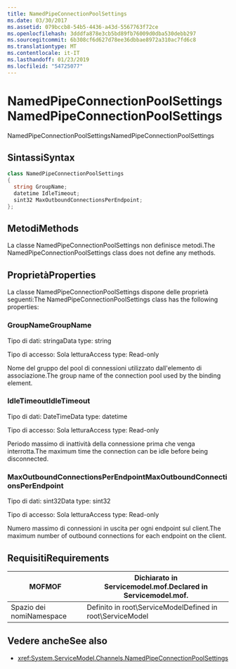 ```yaml
---
title: NamedPipeConnectionPoolSettings
ms.date: 03/30/2017
ms.assetid: 079bccb8-54b5-4436-a43d-5567763f72ce
ms.openlocfilehash: 3dddfa878e3cb5bd89fb76009d0dba530debb297
ms.sourcegitcommit: 6b308cf6d627d78ee36dbbae8972a310ac7fd6c8
ms.translationtype: MT
ms.contentlocale: it-IT
ms.lasthandoff: 01/23/2019
ms.locfileid: "54725077"
---
```

# <a name="namedpipeconnectionpoolsettings"></a><span data-ttu-id="81fab-102">NamedPipeConnectionPoolSettings</span><span class="sxs-lookup"><span data-stu-id="81fab-102">NamedPipeConnectionPoolSettings</span></span>
<span data-ttu-id="81fab-103">NamedPipeConnectionPoolSettings</span><span class="sxs-lookup"><span data-stu-id="81fab-103">NamedPipeConnectionPoolSettings</span></span>  
  
## <a name="syntax"></a><span data-ttu-id="81fab-104">Sintassi</span><span class="sxs-lookup"><span data-stu-id="81fab-104">Syntax</span></span>  
  
```csharp
class NamedPipeConnectionPoolSettings  
{  
  string GroupName;  
  datetime IdleTimeout;  
  sint32 MaxOutboundConnectionsPerEndpoint;  
};  
```  
  
## <a name="methods"></a><span data-ttu-id="81fab-105">Metodi</span><span class="sxs-lookup"><span data-stu-id="81fab-105">Methods</span></span>  
 <span data-ttu-id="81fab-106">La classe NamedPipeConnectionPoolSettings non definisce metodi.</span><span class="sxs-lookup"><span data-stu-id="81fab-106">The NamedPipeConnectionPoolSettings class does not define any methods.</span></span>  
  
## <a name="properties"></a><span data-ttu-id="81fab-107">Proprietà</span><span class="sxs-lookup"><span data-stu-id="81fab-107">Properties</span></span>  
 <span data-ttu-id="81fab-108">La classe NamedPipeConnectionPoolSettings dispone delle proprietà seguenti:</span><span class="sxs-lookup"><span data-stu-id="81fab-108">The NamedPipeConnectionPoolSettings class has the following properties:</span></span>  
  
### <a name="groupname"></a><span data-ttu-id="81fab-109">GroupName</span><span class="sxs-lookup"><span data-stu-id="81fab-109">GroupName</span></span>  
 <span data-ttu-id="81fab-110">Tipo di dati: stringa</span><span class="sxs-lookup"><span data-stu-id="81fab-110">Data type: string</span></span>  
  
 <span data-ttu-id="81fab-111">Tipo di accesso: Sola lettura</span><span class="sxs-lookup"><span data-stu-id="81fab-111">Access type: Read-only</span></span>  
  
 <span data-ttu-id="81fab-112">Nome del gruppo del pool di connessioni utilizzato dall'elemento di associazione.</span><span class="sxs-lookup"><span data-stu-id="81fab-112">The group name of the connection pool used by the binding element.</span></span>  
  
### <a name="idletimeout"></a><span data-ttu-id="81fab-113">IdleTimeout</span><span class="sxs-lookup"><span data-stu-id="81fab-113">IdleTimeout</span></span>  
 <span data-ttu-id="81fab-114">Tipo di dati: DateTime</span><span class="sxs-lookup"><span data-stu-id="81fab-114">Data type: datetime</span></span>  
  
 <span data-ttu-id="81fab-115">Tipo di accesso: Sola lettura</span><span class="sxs-lookup"><span data-stu-id="81fab-115">Access type: Read-only</span></span>  
  
 <span data-ttu-id="81fab-116">Periodo massimo di inattività della connessione prima che venga interrotta.</span><span class="sxs-lookup"><span data-stu-id="81fab-116">The maximum time the connection can be idle before being disconnected.</span></span>  
  
### <a name="maxoutboundconnectionsperendpoint"></a><span data-ttu-id="81fab-117">MaxOutboundConnectionsPerEndpoint</span><span class="sxs-lookup"><span data-stu-id="81fab-117">MaxOutboundConnectionsPerEndpoint</span></span>  
 <span data-ttu-id="81fab-118">Tipo di dati: sint32</span><span class="sxs-lookup"><span data-stu-id="81fab-118">Data type: sint32</span></span>  
  
 <span data-ttu-id="81fab-119">Tipo di accesso: Sola lettura</span><span class="sxs-lookup"><span data-stu-id="81fab-119">Access type: Read-only</span></span>  
  
 <span data-ttu-id="81fab-120">Numero massimo di connessioni in uscita per ogni endpoint sul client.</span><span class="sxs-lookup"><span data-stu-id="81fab-120">The maximum number of outbound connections for each endpoint on the client.</span></span>  
  
## <a name="requirements"></a><span data-ttu-id="81fab-121">Requisiti</span><span class="sxs-lookup"><span data-stu-id="81fab-121">Requirements</span></span>  
  
|<span data-ttu-id="81fab-122">MOF</span><span class="sxs-lookup"><span data-stu-id="81fab-122">MOF</span></span>|<span data-ttu-id="81fab-123">Dichiarato in Servicemodel.mof.</span><span class="sxs-lookup"><span data-stu-id="81fab-123">Declared in Servicemodel.mof.</span></span>|  
|---------|-----------------------------------|  
|<span data-ttu-id="81fab-124">Spazio dei nomi</span><span class="sxs-lookup"><span data-stu-id="81fab-124">Namespace</span></span>|<span data-ttu-id="81fab-125">Definito in root\ServiceModel</span><span class="sxs-lookup"><span data-stu-id="81fab-125">Defined in root\ServiceModel</span></span>|  
  
## <a name="see-also"></a><span data-ttu-id="81fab-126">Vedere anche</span><span class="sxs-lookup"><span data-stu-id="81fab-126">See also</span></span>
- <xref:System.ServiceModel.Channels.NamedPipeConnectionPoolSettings>
